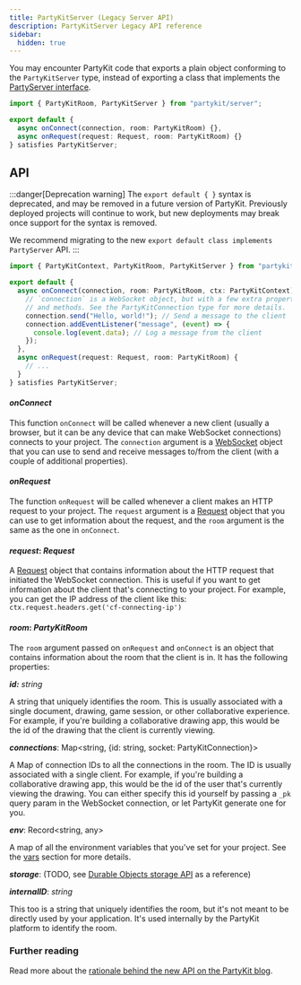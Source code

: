 ```yaml
---
title: PartyKitServer (Legacy Server API)
description: PartyKitServer Legacy API reference
sidebar:
  hidden: true
---
```


You may encounter PartyKit code that exports a plain object conforming to the `PartyKitServer` type, instead of exporting a class that implements the [PartyServer interface](/reference/partyserver-api).

```ts
import { PartyKitRoom, PartyKitServer } from "partykit/server";

export default {
  async onConnect(connection, room: PartyKitRoom) {},
  async onRequest(request: Request, room: PartyKitRoom) {}
} satisfies PartyKitServer;
```

## API

:::danger[Deprecation warning]
The `export default { }` syntax is deprecated, and may be removed in a future version of PartyKit. Previously deployed projects will continue to work, but new deployments may break once support for the syntax is removed.

We recommend migrating to the new `export default class implements PartyServer` API.
:::

```ts
import { PartyKitContext, PartyKitRoom, PartyKitServer } from "partykit/server";

export default {
  async onConnect(connection, room: PartyKitRoom, ctx: PartyKitContext) {
    // `connection` is a WebSocket object, but with a few extra properties
    // and methods. See the PartyKitConnection type for more details.
    connection.send("Hello, world!"); // Send a message to the client
    connection.addEventListener("message", (event) => {
      console.log(event.data); // Log a message from the client
    });
  },
  async onRequest(request: Request, room: PartyKitRoom) {
    // ...
  }
} satisfies PartyKitServer;
```

#### **_onConnect_**

This function `onConnect` will be called whenever a new client (usually a browser, but it can be any device that can make WebSocket connections) connects to your project. The `connection` argument is a [WebSocket](https://developer.mozilla.org/en-US/docs/Web/API/WebSocket) object that you can use to send and receive messages to/from the client (with a couple of additional properties).

#### **_onRequest_**

The function `onRequest` will be called whenever a client makes an HTTP request to your project. The `request` argument is a [Request](https://developer.mozilla.org/en-US/docs/Web/API/Request) object that you can use to get information about the request, and the `room` argument is the same as the one in `onConnect`.

#### **_request_**: _Request_

A [Request](https://developer.mozilla.org/en-US/docs/Web/API/Request) object that contains information about the HTTP request that initiated the WebSocket connection. This is useful if you want to get information about the client that's connecting to your project. For example, you can get the IP address of the client like this: `ctx.request.headers.get('cf-connecting-ip')`

#### **_room_:** _PartyKitRoom_

The `room` argument passed on `onRequest` and `onConnect` is an object that contains information about the room that the client is in. It has the following properties:

**_id:_** _string_

A string that uniquely identifies the room. This is usually associated with a single document, drawing, game session, or other collaborative experience. For example, if you're building a collaborative drawing app, this would be the id of the drawing that the client is currently viewing.

**_connections_**: Map<string, {id: string, socket: PartyKitConnection}>

A Map of connection IDs to all the connections in the room. The ID is usually associated with a single client. For example, if you're building a collaborative drawing app, this would be the id of the user that's currently viewing the drawing. You can either specify this id yourself by passing a `_pk` query param in the WebSocket connection, or let PartyKit generate one for you.

**_env_**: Record<string, any>

A map of all the environment variables that you've set for your project. See the [vars](#vars) section for more details.

**_storage_**: (TODO, see [Durable Objects storage API](https://developers.cloudflare.com/workers/runtime-apis/durable-objects/#transactional-storage-api) as a reference)

**_internalID_**: _string_

This too is a string that uniquely identifies the room, but it's not meant to be directly used by your application. It's used internally by the PartyKit platform to identify the room.

### Further reading

Read more about the [rationale behind the new API on the PartyKit blog](https://blog.partykit.io/posts/partyserver-api).
